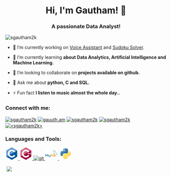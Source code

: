<h1 align="center">Hi, I'm Gautham! 👋</h1>
<h3 align="center">A passionate Data Analyst!</h3>

<p align="left"> <img src="https://komarev.com/ghpvc/?username=sgautham2k&label=Profile%20views&color=0e75b6&style=flat" alt="sgautham2k" /> </p>

- 🔭 I’m currently working on [Voice Assistant](https://github.com/sgautham2k/Voice-Assistant) and [Sudoku Solver](https://github.com/sgautham2k/SudokuSolver).

- 🌱 I’m currently learning **about Data Analytics, Artificial Intelligence and Machine Learning.**

- 👯 I’m looking to collaborate on **projects available on github.**

- 💬 Ask me about **python, C and SQL.**

- ⚡ Fun fact **I listen to music almost the whole day..**

<h3 align="left">Connect with me:</h3>
<p align="left">
<a href="https://twitter.com/sgautham2k" target="blank"><img align="center" src="https://raw.githubusercontent.com/rahuldkjain/github-profile-readme-generator/master/src/images/icons/Social/twitter.svg" alt="sgautham2k" height="30" width="40" /></a>
<a href="https://instagram.com/gauuth.am" target="blank"><img align="center" src="https://raw.githubusercontent.com/rahuldkjain/github-profile-readme-generator/master/src/images/icons/Social/instagram.svg" alt="gauuth.am" height="30" width="40" /></a>
<a href="https://www.hackerrank.com/sgautham2k" target="blank"><img align="center" src="https://raw.githubusercontent.com/rahuldkjain/github-profile-readme-generator/master/src/images/icons/Social/hackerrank.svg" alt="sgautham2k" height="30" width="40" /></a>
<a href="https://www.leetcode.com/sgautham2k" target="blank"><img align="center" src="https://raw.githubusercontent.com/rahuldkjain/github-profile-readme-generator/master/src/images/icons/Social/leet-code.svg" alt="sgautham2k" height="30" width="40" /></a>
<a href="https://auth.geeksforgeeks.org/user/<sgautham2k>" target="blank"><img align="center" src="https://raw.githubusercontent.com/rahuldkjain/github-profile-readme-generator/master/src/images/icons/Social/geeks-for-geeks.svg" alt="<sgautham2k>" height="30" width="40" /></a>
</p>

<h3 align="left">Languages and Tools:</h3>
<p align="left"> <a href="https://www.cprogramming.com/" target="_blank"> <img src="https://raw.githubusercontent.com/devicons/devicon/master/icons/c/c-original.svg" alt="c" width="40" height="40"/> </a> <a href="https://www.w3schools.com/cpp/" target="_blank"> <img src="https://raw.githubusercontent.com/devicons/devicon/master/icons/cplusplus/cplusplus-original.svg" alt="cplusplus" width="40" height="40"/> </a> <a href="https://git-scm.com/" target="_blank"> <img src="https://www.vectorlogo.zone/logos/git-scm/git-scm-icon.svg" alt="git" width="40" height="40"/> </a> <a href="https://www.mysql.com/" target="_blank"> <img src="https://raw.githubusercontent.com/devicons/devicon/master/icons/mysql/mysql-original-wordmark.svg" alt="mysql" width="40" height="40"/> </a> <a href="https://www.python.org" target="_blank"> <img src="https://raw.githubusercontent.com/devicons/devicon/master/icons/python/python-original.svg" alt="python" width="40" height="40"/> </a> <a href="https://scikit-learn.org/" target="_blank"> </a> </p>



<p>&nbsp;<img align="center" src="https://github-readme-stats.vercel.app/api?username=sgautham2k&&show_icons=true&title_color=ffffff&icon_color=bb2acf&text_color=daf7dc&bg_color=151515" /></p>
